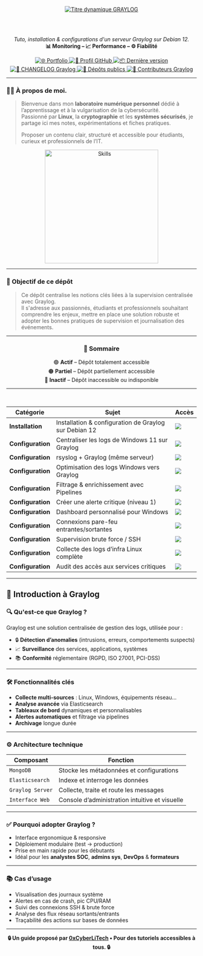 <div align="center">

  <br></br>
  
  <a href="https://github.com/0xCyberLiTech">
    <img src="https://readme-typing-svg.herokuapp.com?font=JetBrains+Mono&size=50&duration=6000&pause=1000000000&color=FF0048&center=true&vCenter=true&width=1100&lines=%3EGRAYLOG_" alt="Titre dynamique GRAYLOG" />
  </a>
  
  <br></br>
  
  <p align="center">
    <em>Tuto, installation & configurations d'un serveur Graylog sur Debian 12.</em><br>
    <b>📊 Monitoring – 📈 Performance – ⚙️ Fiabilité</b>
  </p>

  <p align="center">
    <a href="https://0xcyberlitech.github.io/">
      <img src="https://img.shields.io/badge/Portfolio-0xCyberLiTech-181717?logo=github&style=flat-square" alt="🌐 Portfolio" />
    </a>
    <a href="https://github.com/0xCyberLiTech">
      <img src="https://img.shields.io/badge/Profil-GitHub-181717?logo=github&style=flat-square" alt="🔗 Profil GitHub" />
    </a>
    <a href="https://github.com/0xCyberLiTech/Graylog/releases/latest">
      <img src="https://img.shields.io/github/v/release/0xCyberLiTech/Graylog?label=version&style=flat-square&color=blue" alt="📦 Dernière version" />
    </a>
    <a href="https://github.com/0xCyberLiTech/Graylog/blob/main/CHANGELOG.md">
      <img src="https://img.shields.io/badge/📄%20Changelog-Graylog-blue?style=flat-square" alt="📄 CHANGELOG Graylog" />
    </a>
    <a href="https://github.com/0xCyberLiTech?tab=repositories">
      <img src="https://img.shields.io/badge/Dépôts-publics-blue?style=flat-square" alt="📂 Dépôts publics" />
    </a>
    <a href="https://github.com/0xCyberLiTech/Graylog/graphs/contributors">
      <img src="https://img.shields.io/badge/👥%20Contributeurs-cliquez%20ici-007ec6?style=flat-square" alt="👥 Contributeurs Graylog" />
    </a>
  </p>

</div>

---

### 👨‍💻 **À propos de moi.**

> Bienvenue dans mon **laboratoire numérique personnel** dédié à l’apprentissage et à la vulgarisation de la cybersécurité.  
> Passionné par **Linux**, la **cryptographie** et les **systèmes sécurisés**, je partage ici mes notes, expérimentations et fiches pratiques.  
>  
 > Proposer un contenu clair, structuré et accessible pour étudiants, curieux et professionnels de l’IT.  

<p align="center">
  <a href="https://github.com/0xCyberLiTech" target="_blank" rel="noopener">
    <img src="https://skillicons.dev/icons?i=linux,debian,bash,docker,nginx,git,vim" alt="Skills" alt="Logo techno" width="300">
  </a>
</p>

---

### 🎯 Objectif de ce dépôt

> Ce dépôt centralise les notions clés liées à la supervision centralisée avec Graylog.  
> Il s'adresse aux passionnés, étudiants et professionnels souhaitant comprendre les enjeux, mettre en place une solution robuste et adopter les bonnes pratiques de supervision et journalisation des événements.

---

<div align="center" style="margin-bottom: 10px;">

### 🧭 **Sommaire**

🟢 **Actif** – Dépôt totalement accessible  
🟠 **Partiel** – Dépôt partiellement accessible  
🔴 **Inactif** – Dépôt inaccessible ou indisponible

</div>

---

<br/>

<table align="center">
<thead>
<tr>
<th>Catégorie</th>
<th>Sujet</th>
<th>Accès</th>
</tr>
</thead>
<tbody>

<tr>
<td><b>Installation</b></td>
<td>Installation & configuration de Graylog sur Debian 12</td>
<td><a href="GRAYLOG-INSTALLATION-CONFIGURATION-DEBIAN-12.md"><img src="https://img.shields.io/badge/EXPLORER-brightgreen?style=for-the-badge&logo=github&logoColor=white" /></a></td>
</tr>

<tr>
<td><b>Configuration</b></td>
<td>Centraliser les logs de Windows 11 sur Graylog</td>
<td><a href="GRAYLOG-CENTRALISER-LES-LOGS-WINDOWS-11-VERS-GRAYLOG-DEBIAN-12.md"><img src="https://img.shields.io/badge/EXPLORER-brightgreen?style=for-the-badge&logo=github&logoColor=white" /></a></td>
</tr>

<tr>
<td><b>Configuration</b></td>
<td>rsyslog + Graylog (même serveur)</td>
<td><a href="GRAYLOG-CONFIGURER-GRAYLOG-POUR-RECEVOIR-LES-LOGS-VIA-SYSLOG-UDP.md"><img src="https://img.shields.io/badge/EXPLORER-orange?style=for-the-badge&logo=github&logoColor=white" /></a></td>
</tr>

<tr>
<td><b>Configuration</b></td>
<td>Optimisation des logs Windows vers Graylog</td>
<td><a href="GRAYLOG-OPTIMISATION-ENVOI-DE-LOGS-WINDOWS-VERS-GRAYLOG.md"><img src="https://img.shields.io/badge/EXPLORER-orange?style=for-the-badge&logo=github&logoColor=white" /></a></td>
</tr>

<tr>
<td><b>Configuration</b></td>
<td>Filtrage & enrichissement avec Pipelines</td>
<td><a href="GRAYLOG-FILTRAGE-ET-ENRICHISSEMENT-DES-LOGS-AVEC-LES-PIPELINES-GRAYLOG.md"><img src="https://img.shields.io/badge/EXPLORER-orange?style=for-the-badge&logo=github&logoColor=white" /></a></td>
</tr>

<tr>
<td><b>Configuration</b></td>
<td>Créer une alerte critique (niveau 1)</td>
<td><a href="GRAYLOG-CONFIGURER-UNE-ALERTE-EN-CAS-D-EVENEMENT-CRITIQUE-DE-NIVEAU-1.md"><img src="https://img.shields.io/badge/EXPLORER-orange?style=for-the-badge&logo=github&logoColor=white" /></a></td>
</tr>

<tr>
<td><b>Configuration</b></td>
<td>Dashboard personnalisé pour Windows</td>
<td><a href="GRAYLOG-METTRE-EN-PLACE-UN-DASHBIOARD-PERSONALISE-POUR-WINDOWS.md"><img src="https://img.shields.io/badge/EXPLORER-orange?style=for-the-badge&logo=github&logoColor=white" /></a></td>
</tr>

<tr>
<td><b>Configuration</b></td>
<td>Connexions pare-feu entrantes/sortantes</td>
<td><a href="https://github.com/0xCyberLiTech/Graylog/blob/main/README.md"><img src="https://img.shields.io/badge/EXPLORER-red?style=for-the-badge&logo=github&logoColor=white" /></a></td>
</tr>

<tr>
<td><b>Configuration</b></td>
<td>Supervision brute force / SSH</td>
<td><a href="https://github.com/0xCyberLiTech/Graylog/blob/main/README.md"><img src="https://img.shields.io/badge/EXPLORER-red?style=for-the-badge&logo=github&logoColor=white" /></a></td>
</tr>
</tr>

<tr>
<td><b>Configuration</b></td>
<td>Collecte des logs d’infra Linux complète</td>
<td><a href="https://github.com/0xCyberLiTech/Graylog/blob/main/README.md"><img src="https://img.shields.io/badge/EXPLORER-red?style=for-the-badge&logo=github&logoColor=white" /></a></td>
</tr>
</tr>

<tr>
<td><b>Configuration</b></td>
<td>Audit des accès aux services critiques</td>
<td><a href="https://github.com/0xCyberLiTech/Graylog/blob/main/README.md"><img src="https://img.shields.io/badge/EXPLORER-red?style=for-the-badge&logo=github&logoColor=white" /></a></td>
</tr>
</tr>

</tbody>
</table>

---

## 🧠 Introduction à Graylog

### 🔍 Qu'est-ce que Graylog ?

Graylog est une solution centralisée de gestion des logs, utilisée pour :

- 🔒 **Détection d’anomalies** (intrusions, erreurs, comportements suspects)
- 📈 **Surveillance** des services, applications, systèmes
- 📚 **Conformité** réglementaire (RGPD, ISO 27001, PCI-DSS)

---

### 🛠️ Fonctionnalités clés

- **Collecte multi-sources** : Linux, Windows, équipements réseau…
- **Analyse avancée** via Elasticsearch
- **Tableaux de bord** dynamiques et personnalisables
- **Alertes automatiques** et filtrage via pipelines
- **Archivage** longue durée

---

### ⚙️ Architecture technique

| Composant         | Fonction                                            |
|-------------------|-----------------------------------------------------|
| `MongoDB`         | Stocke les métadonnées et configurations            |
| `Elasticsearch`   | Indexe et interroge les données                     |
| `Graylog Server`  | Collecte, traite et route les messages              |
| `Interface Web`   | Console d’administration intuitive et visuelle     |

---

### ✅ Pourquoi adopter Graylog ?

- Interface ergonomique & responsive
- Déploiement modulaire (test → production)
- Prise en main rapide pour les débutants
- Idéal pour les **analystes SOC**, **admins sys**, **DevOps** & **formateurs**

---

### 📚 Cas d’usage

- Visualisation des journaux système
- Alertes en cas de crash, pic CPU/RAM
- Suivi des connexions SSH & brute force
- Analyse des flux réseau sortants/entrants
- Traçabilité des actions sur bases de données

---

<p align="center">
  <b>🔒 Un guide proposé par <a href="https://github.com/0xCyberLiTech">0xCyberLiTech</a> • Pour des tutoriels accessibles à tous. 🔒</b>
</p>
